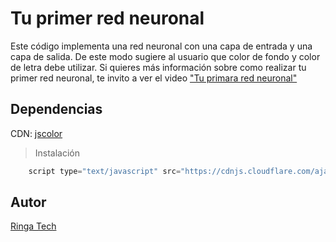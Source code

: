 # Tu primer red neuronal
Este código implementa una red neuronal con una capa de entrada y una capa de salida.
De este modo sugiere al usuario que color de fondo y color de letra debe utilizar.
Si quieres más información sobre como realizar tu primer red neuronal, te invito a ver el video ["Tu primara red neuronal"](https://www.youtube.com/watch?v=UNFFLJPW7KQ)


## Dependencias
CDN: [jscolor](https://jscolor.com/)
> Instalación
```js
    script type="text/javascript" src="https://cdnjs.cloudflare.com/ajax/libs/jscolor/2.4.5/jscolor.min.js"></script>
```

## Autor
[Ringa Tech](https://https://www.youtube.com/channel/UCm9QZ70KuIVShztZ7HmE4NQ)